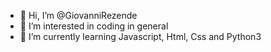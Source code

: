 - 👋 Hi, I’m @GiovanniRezende
- 👀 I’m interested in coding in general
- 🌱 I’m currently learning Javascript, Html, Css and Python3


<!---
GiovanniRezende/GiovanniRezende is a ✨ special ✨ repository because its `README.md` (this file) appears on your GitHub profile.
You can click the Preview link to take a look at your changes.
--->
